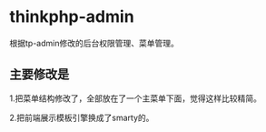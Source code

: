 # thinkphp-admin
根据tp-admin修改的后台权限管理、菜单管理。

## 主要修改是

1.把菜单结构修改了，全部放在了一个主菜单下面，觉得这样比较精简。

2.把前端展示模板引擎换成了smarty的。
